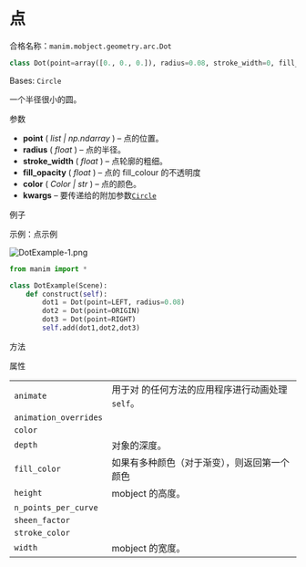 # 点

合格名称：`manim.mobject.geometry.arc.Dot`

```py
class Dot(point=array([0., 0., 0.]), radius=0.08, stroke_width=0, fill_opacity=1.0, color='#FFFFFF', **kwargs)
```

Bases: `Circle`

一个半径很小的圆。

参数

- **point** ( _list_ _|_ _np.ndarray_ ) – 点的位置。
- **radius** ( _float_ ) – 点的半径。
- **stroke_width** ( _float_ ) – 点轮廓的粗细。
- **fill_opacity** ( _float_ ) – 点的 fill_colour 的不透明度
- **color** ( _Color_ _|_ _str_ ) – 点的颜色。
- **kwargs** – 要传递给的附加参数[`Circle`]()

例子

示例：点示例

![DotExample-1.png](../../static/DotExample-1.png)

```py
from manim import *

class DotExample(Scene):
    def construct(self):
        dot1 = Dot(point=LEFT, radius=0.08)
        dot2 = Dot(point=ORIGIN)
        dot3 = Dot(point=RIGHT)
        self.add(dot1,dot2,dot3)
```

方法


属性

|||
|-|-|
`animate`|用于对 的任何方法的应用程序进行动画处理`self`。
`animation_overrides`|
`color`|
`depth`|对象的深度。
`fill_color`|如果有多种颜色（对于渐变），则返回第一个颜色
`height`|mobject 的高度。
`n_points_per_curve`|
`sheen_factor`|
`stroke_color`|
`width`|mobject 的宽度。
